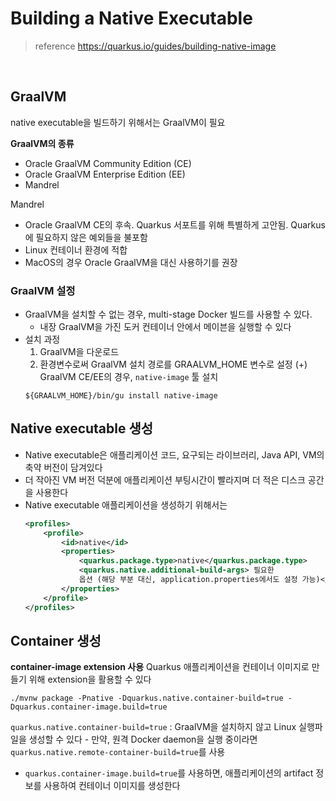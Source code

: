 # Building a Native Executable

> reference
> https://quarkus.io/guides/building-native-image

<br>

 ## GraalVM
 native executable을 빌드하기 위해서는 GraalVM이 필요
 
 **GraalVM의 종류**
 - Oracle GraalVM Community Edition (CE)
 - Oracle GraalVM Enterprise Edition (EE)
 - Mandrel

Mandrel 
- Oracle GraalVM CE의 후속. Quarkus 서포트를 위해 특별하게 고안됨. Quarkus에 필요하지 않은 예외들을 불포함
- Linux 컨테이너 환경에 적합
- MacOS의 경우 Oracle GraalVM을 대신 사용하기를 권장


###  GraalVM 설정
- GraalVM을 설치할 수 없는 경우, multi-stage Docker 빌드를 사용할 수 있다.
    -  내장 GraalVM을 가진 도커 컨테이너 안에서 메이븐을 실행할 수 있다
- 설치 과정
    1. GraalVM을 다운로드
    2. 환경변수로써 GraalVM 설치 경로를 GRAALVM_HOME 변수로 설정
    (+) GraalVM CE/EE의 경우, `native-image` 툴 설치
    ```shell
    ${GRAALVM_HOME}/bin/gu install native-image
    ``` 

## Native executable 생성
- Native executable은 애플리케이션 코드, 요구되는 라이브러리, Java API, VM의 축약 버전이 담겨있다
- 더 작아진 VM 버전 덕분에 애플리케이션 부팅시간이 빨라지며 더 적은 디스크 공간을 사용한다
- Native executable 애플리케이션을 생성하기 위해서는 
    ```xml
    <profiles>
        <profile>
            <id>native</id>
            <properties>
                <quarkus.package.type>native</quarkus.package.type>
                <quarkus.native.additional-build-args> 필요한 
                옵션 (해당 부분 대신, application.properties에서도 설정 가능)</quarkus.native.additional-build-args> 
            </properties>
        </profile>
    </profiles>
    ```

## Container 생성
**container-image extension 사용**
Quarkus 애플리케이션을 컨테이너 이미지로 만들기 위해 extension을 활용할 수 있다

```shell
./mvnw package -Pnative -Dquarkus.native.container-build=true -Dquarkus.container-image.build=true
```

`quarkus.native.container-build=true` : GraalVM을 설치하지 않고 Linux 실행파일을 생성할 수 있다
    - 만약, 원격 Docker daemon을 실행 중이라면 `quarkus.native.remote-container-build=true`를 사용
- `quarkus.container-image.build=true`를 사용하면, 애플리케이션의 artifact 정보를 사용하여 컨테이너 이미지를 생성한다

